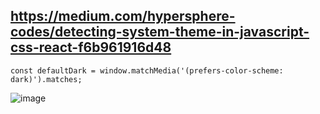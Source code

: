 ## https://medium.com/hypersphere-codes/detecting-system-theme-in-javascript-css-react-f6b961916d48

``` 
const defaultDark = window.matchMedia('(prefers-color-scheme: dark)').matches;
```

![image](https://user-images.githubusercontent.com/66472172/172680367-b3683f15-e466-4ffd-8e52-a8b1b59a7dc4.png)
